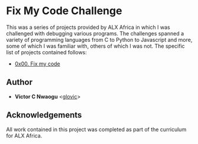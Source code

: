 # Fix My Code Challenge

This was a series of projects provided by ALX Africa in which I was
challenged with debugging various programs. The challenges spanned a variety of
programming languages from C to Python to Javascript and more, some of which I
was familiar with, others of which I was not. The specific list of projects
contained follows:

* [0x00. Fix my code](./0x00-challenge)

## Author

* __Victor C Nwaogu__ <[glovic](https://github.com/glovic/)>

## Acknowledgements

All work contained in this project was completed as part of the curriculum for
ALX Africa.
